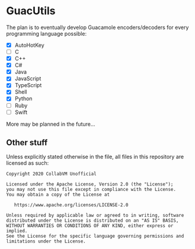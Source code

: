 # GuacUtils
The plan is to eventually develop Guacamole encoders/decoders for every programming language possible:
- [x] AutoHotKey
- [ ] C
- [x] C++
- [x] C#
- [x] Java
- [x] JavaScript
- [x] TypeScript
- [x] Shell
- [x] Python
- [ ] Ruby
- [ ] Swift

More may be planned in the future...

## Other stuff

Unless explicitly stated otherwise in the file, all files in this repository are licensed as such:
```
Copyright 2020 CollabVM Unofficial

Licensed under the Apache License, Version 2.0 (the "License");
you may not use this file except in compliance with the License.
You may obtain a copy of the License at

   https://www.apache.org/licenses/LICENSE-2.0

Unless required by applicable law or agreed to in writing, software
distributed under the License is distributed on an "AS IS" BASIS,
WITHOUT WARRANTIES OR CONDITIONS OF ANY KIND, either express or implied.
See the License for the specific language governing permissions and
limitations under the License.
```
